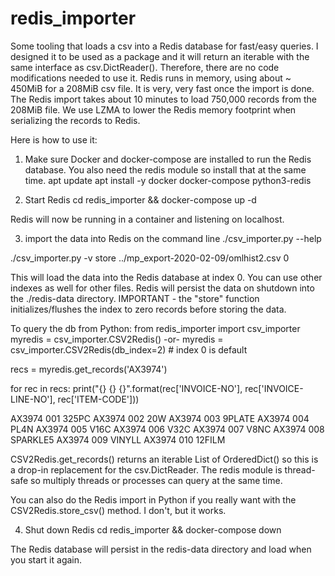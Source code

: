 # redis_importer
Some tooling that loads a csv into a Redis database for fast/easy queries. I designed it to be used as a package and it will return an iterable with the same interface as csv.DictReader(). Therefore, there are no code modifications needed to use it. Redis runs in memory, using about ~ 450MiB for a 208MiB csv file. It is very, very fast once the import is done. The Redis import takes about 10 minutes to load 750,000 records from the 208MiB file. We use LZMA to lower the Redis memory footprint 
when serializing the records to Redis.

Here is how to use it:

1) Make sure Docker and docker-compose are installed to run the Redis database. You also need the redis module so install that at the same time.
apt update
apt install -y docker docker-compose python3-redis

2) Start Redis
cd redis_importer && docker-compose up -d

Redis will now be running in a container and listening on localhost. 

3) import the data into Redis on the command line 
./csv_importer.py --help

./csv_importer.py -v store ../mp_export-2020-02-09/omlhist2.csv 0

This will load the data into the Redis database at index 0. You can use other indexes as well for other files.
Redis will persist the data on shutdown into the ./redis-data directory. IMPORTANT - the "store" 
function initializes/flushes the index to zero records before storing the data. 

To query the db from Python:
from redis_importer import csv_importer
myredis = csv_importer.CSV2Redis()
-or-
myredis = csv_importer.CSV2Redis(db_index=2) # index 0 is default

recs = myredis.get_records('AX3974')

for rec in recs:
   print("{} {} {}".format(rec['INVOICE-NO'], rec['INVOICE-LINE-NO'], rec['ITEM-CODE']))

AX3974 001 325PC
AX3974 002 20W
AX3974 003 9PLATE
AX3974 004 PL4N
AX3974 005 V16C
AX3974 006 V32C
AX3974 007 V8NC
AX3974 008 SPARKLE5
AX3974 009 VINYLL
AX3974 010 12FILM

CSV2Redis.get_records() returns an iterable List of OrderedDict() so this is a drop-in replacement for the 
csv.DictReader. The redis module is thread-safe so multiply threads or processes can query at the same time. 

You can also do the Redis import in Python if you really want with the CSV2Redis.store_csv() method. I don't, but it works. 

4) Shut down Redis
cd redis_importer && docker-compose down

The Redis database will persist in the redis-data directory and load when you start it again. 
